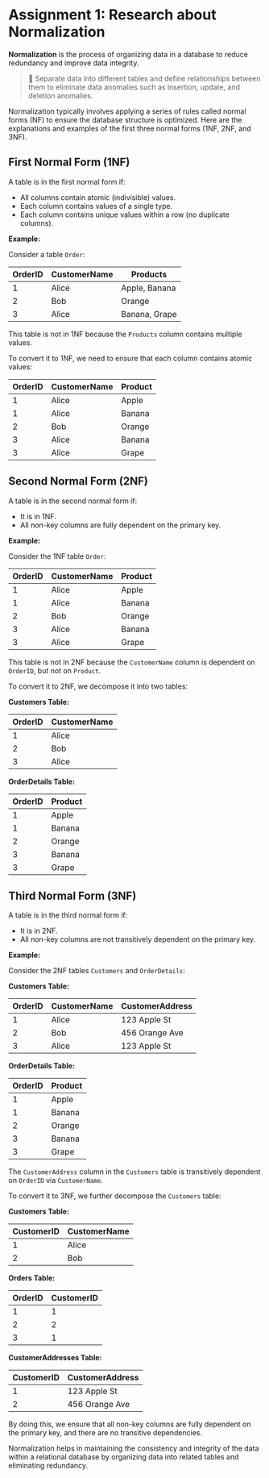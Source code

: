 # Assignment 1: Research about Normalization

**Normalization** is the process of organizing data in a database to reduce redundancy and improve data integrity. 

> 🎯 Separate data into different tables and define relationships between them to eliminate data anomalies such as insertion, update, and deletion anomalies.

Normalization typically involves applying a series of rules called normal forms (NF) to ensure the database structure is optimized. Here are the explanations and examples of the first three normal forms (1NF, 2NF, and 3NF).

## First Normal Form (1NF)

A table is in the first normal form if:
- All columns contain atomic (indivisible) values.
- Each column contains values of a single type.
- Each column contains unique values within a row (no duplicate columns).

**Example:**

Consider a table `Order`:

| OrderID | CustomerName | Products          |
|---------|--------------|-------------------|
| 1       | Alice        | Apple, Banana     |
| 2       | Bob          | Orange            |
| 3       | Alice        | Banana, Grape     |

This table is not in 1NF because the `Products` column contains multiple values.

To convert it to 1NF, we need to ensure that each column contains atomic values:

| OrderID | CustomerName | Product  |
|---------|--------------|----------|
| 1       | Alice        | Apple    |
| 1       | Alice        | Banana   |
| 2       | Bob          | Orange   |
| 3       | Alice        | Banana   |
| 3       | Alice        | Grape    |

## Second Normal Form (2NF)

A table is in the second normal form if:
- It is in 1NF.
- All non-key columns are fully dependent on the primary key.

**Example:**

Consider the 1NF table `Order`:

| OrderID | CustomerName | Product  |
|---------|--------------|----------|
| 1       | Alice        | Apple    |
| 1       | Alice        | Banana   |
| 2       | Bob          | Orange   |
| 3       | Alice        | Banana   |
| 3       | Alice        | Grape    |

This table is not in 2NF because the `CustomerName` column is dependent on `OrderID`, but not on `Product`.

To convert it to 2NF, we decompose it into two tables:

**Customers Table:**

| OrderID | CustomerName |
|---------|--------------|
| 1       | Alice        |
| 2       | Bob          |
| 3       | Alice        |

**OrderDetails Table:**

| OrderID | Product  |
|---------|----------|
| 1       | Apple    |
| 1       | Banana   |
| 2       | Orange   |
| 3       | Banana   |
| 3       | Grape    |

## Third Normal Form (3NF)

A table is in the third normal form if:
- It is in 2NF.
- All non-key columns are not transitively dependent on the primary key.

**Example:**

Consider the 2NF tables `Customers` and `OrderDetails`:

**Customers Table:**

| OrderID | CustomerName | CustomerAddress  |
|---------|--------------|------------------|
| 1       | Alice        | 123 Apple St     |
| 2       | Bob          | 456 Orange Ave   |
| 3       | Alice        | 123 Apple St     |

**OrderDetails Table:**

| OrderID | Product  |
|---------|----------|
| 1       | Apple    |
| 1       | Banana   |
| 2       | Orange   |
| 3       | Banana   |
| 3       | Grape    |

The `CustomerAddress` column in the `Customers` table is transitively dependent on `OrderID` via `CustomerName`.

To convert it to 3NF, we further decompose the `Customers` table:

**Customers Table:**

| CustomerID | CustomerName |
|------------|--------------|
| 1          | Alice        |
| 2          | Bob          |

**Orders Table:**

| OrderID | CustomerID |
|---------|------------|
| 1       | 1          |
| 2       | 2          |
| 3       | 1          |

**CustomerAddresses Table:**

| CustomerID | CustomerAddress  |
|------------|------------------|
| 1          | 123 Apple St     |
| 2          | 456 Orange Ave   |

By doing this, we ensure that all non-key columns are fully dependent on the primary key, and there are no transitive dependencies.

Normalization helps in maintaining the consistency and integrity of the data within a relational database by organizing data into related tables and eliminating redundancy.
